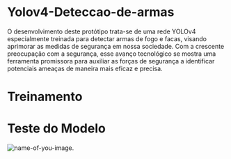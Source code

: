 # Yolov4-Deteccao-de-armas
O desenvolvimento deste protótipo trata-se de uma rede YOLOv4 especialmente treinada para detectar armas de fogo e facas, visando aprimorar as medidas de segurança em nossa sociedade. Com a crescente preocupação com a segurança, esse avanço tecnológico se mostra uma ferramenta promissora para auxiliar as forças de segurança a identificar potenciais ameaças de maneira mais eficaz e precisa.

# Treinamento

# Teste do Modelo

![name-of-you-image](https://drive.google.com/file/d/1khND3YZwIvpsKNdhSczdfy4CmVjeWNpd/view?usp=drive_link).
